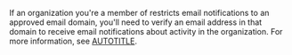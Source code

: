If an organization you're a member of restricts email notifications to an approved email domain, you'll need to verify an email address in that domain to receive email notifications about activity in the organization. For more information, see [AUTOTITLE](/organizations/keeping-your-organization-secure/managing-security-settings-for-your-organization/restricting-email-notifications-for-your-organization).
